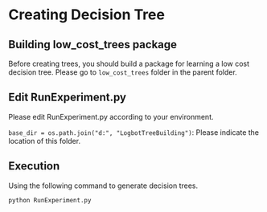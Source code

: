 # Creating Decision Tree
## Building low_cost_trees package
Before creating trees, you should build a package for learning a low cost decision tree. Please go to `low_cost_trees` folder in the parent folder.
## Edit RunExperiment.py
Please edit RunExperiment.py according to your environment.

`base_dir = os.path.join("d:", "LogbotTreeBuilding")`: Please indicate the location of this folder.

## Execution
Using the following command to generate decision trees.

`python RunExperiment.py`


